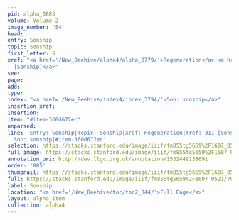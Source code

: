 ```yaml
---
pid: alpha_0885
volume: Volume 2
image_number: '54'
head: 
entry: Sonship
topic: Sonship
first_letter: S
xref: "<a href='/New_Beehive/alpha4/alpha_0779/'>Regeneration</a>|<a href='/New_Beehive/toc/toc2_093/'>311
  [Sonship]</a>"
see: 
page: 
add: 
type: 
index: "<a href='/New_Beehive/index4/index_3794/'>Son: sonship</a>"
insertion_xref: 
insertion: 
item: "#item-360d672ec"
unparsed: 
line: 'Entry: Sonship|Topic: Sonship|Xref: Regeneration|Xref: 311 [Sonship]|Index:
  Son: sonship|#item-360d672ec'
selection: https://stacks.stanford.edu/image/iiif/fm855tg5659%2F1607_0521/799,1957,2952,468/full/0/default.jpg
full_image: https://stacks.stanford.edu/image/iiif/fm855tg5659%2F1607_0521/full/full/0/default.jpg
annotation_uri: http://dev.llgc.org.uk/annotation/1532449138691
order: '885'
thumbnail: https://stacks.stanford.edu/image/iiif/fm855tg5659%2F1607_0521/799,1957,600,180/250,/0/default.jpg
full: https://stacks.stanford.edu/image/iiif/fm855tg5659%2F1607_0521/799,1957,2952,468/full/0/default.jpg
label: Sonship
location: "<a href='/New_Beehive/toc/toc2_044/'>Full Page</a>"
layout: alpha_item
collection: alpha4
---
```


